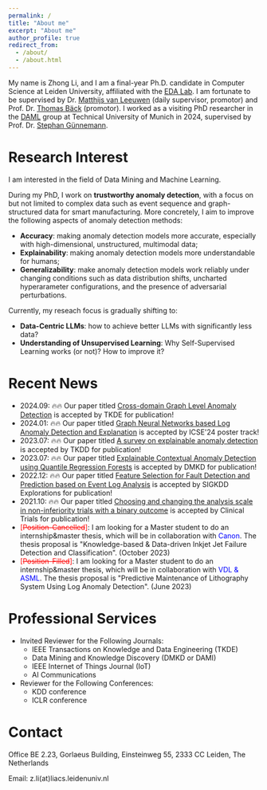 ```yaml
---
permalink: /
title: "About me"
excerpt: "About me"
author_profile: true
redirect_from: 
  - /about/
  - /about.html
---
```


My name is Zhong Li, and I am a final-year Ph.D. candidate in Computer Science at Leiden University, affiliated with the [EDA Lab](https://eda.liacs.nl/). I am fortunate  to be supervised  by Dr. [Matthijs van Leeuwen](https://scholar.google.com/citations?user=GGLwU28AAAAJ&hl=en&oi=ao) (daily supervisor, promotor) and Prof. Dr. [Thomas Bäck](https://scholar.google.com/citations?hl=en&user=x7LEID0AAAAJ) (promotor).  I worked as a visiting PhD researcher in the [DAML](https://www.cs.cit.tum.de/en/daml/home/) group at Technical University of Munich in 2024, supervised by Prof. Dr. [Stephan Günnemann](https://scholar.google.de/citations?user=npqoAWwAAAAJ&hl=en).


Research Interest
======
I am interested in the field of Data Mining and Machine Learning. 

During my PhD, I work on **trustworthy anomaly detection**, with a focus on but not limited to complex data such as event sequence and graph-structured data for smart manufacturing. More concretely, I aim to improve the following aspects of anomaly detection methods:
 * **Accuracy**: making anomaly detection models more accurate, especially with high-dimensional, unstructured, multimodal data;
 * **Explainability**: making anomaly detection models more understandable for humans;
 * **Generalizability**: make anomaly detection models work reliably under changing conditions such as data distribution shifts, uncharted hyperarameter configurations, and the presence of adversarial perturbations.

Currently, my reseach focus is gradually shifting to:
 * **Data-Centric LLMs**: how to achieve better LLMs with significantly less data?
 * **Understanding of Unsupervised Learning**: Why Self-Supervised Learning works (or not)? How to improve it?


Recent News
======
- 2024.09: 🔥🔥 Our paper titled [Cross-domain Graph Level Anomaly Detection](https://ieeexplore.ieee.org/document/10684507/keywords#keywords) is accepted by TKDE for publication!
- 2024.01: 🔥🔥 Our paper titled [Graph Neural Networks based Log Anomaly Detection and Explanation](https://arxiv.org/abs/2307.00527) is accepted by ICSE'24 poster track! 
- 2023.07: 🔥🔥 Our paper titled [A survey on explainable anomaly detection](https://dl.acm.org/doi/full/10.1145/3609333) is accepted by TKDD for publication!
- 2023.07: 🔥🔥 Our paper titled [Explainable Contextual Anomaly Detection using Quantile Regression Forests](https://link.springer.com/article/10.1007/s10618-023-00967-z) is accepted by DMKD for publication!
- 2022.12: 🔥🔥 Our paper titled [Feature Selection for Fault Detection and Prediction based on Event Log Analysis](https://dl.acm.org/doi/abs/10.1145/3575637.3575652) is accepted by SIGKDD Explorations for publication!
- 2021.10: 🔥🔥 Our paper titled [Choosing and changing the analysis scale in non-inferiority trials with a binary outcome](https://pubmed.ncbi.nlm.nih.gov/34693789/) is accepted by Clinical Trials for publication!
- <span style="color:red">[~~Position-Cancelled~~]</span>: I am looking for a Master student to do an internship&master thesis, which will be in collaboration with <span style="color:blue">Canon</span>. The thesis proposal is "Knowledge-based & Data-driven Inkjet Jet Failure Detection and Classification".  (October 2023)
- <span style="color:red">[~~Position-Filled~~]</span>: I am looking for a Master student to do an internship&master thesis, which will be in collaboration with <span style="color:blue">VDL & ASML</span>. The thesis proposal is "Predictive Maintenance of Lithography System Using Log Anomaly Detection". (June 2023)

Professional Services
======
* Invited Reviewer for the Following Journals:
  * IEEE Transactions on Knowledge and Data Engineering (TKDE)
  * Data Mining and Knowledge Discovery (DMKD or DAMI)
  * IEEE Internet of Things Journal (IoT)
  * AI Communications
* Reviewer for the Following Conferences:
  * KDD conference
  * ICLR conference

Contact
======
Office BE 2.23, Gorlaeus Building, Einsteinweg 55, 2333 CC Leiden, The Netherlands

Email: z.li(at)liacs.leidenuniv.nl
